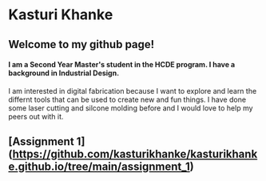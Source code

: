 # Kasturi Khanke
## Welcome to my github page! 
#### I am a Second Year Master's student in the HCDE program. I have a background in Industrial Design. 
I am interested in digital fabrication because I want to explore and learn the differnt tools that can be used to create new and fun things. 
I have done some laser cutting and silcone molding before and I would love to help my peers out with it. 

## [Assignment 1] (https://github.com/kasturikhanke/kasturikhanke.github.io/tree/main/assignment_1) 
